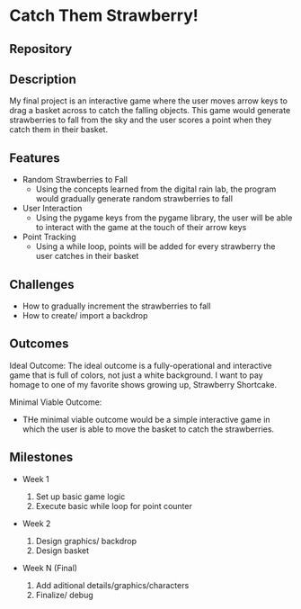 # Catch Them Strawberry!

## Repository


## Description
My final project is an interactive game where the user moves arrow keys to drag a basket across to catch the falling objects. This game would generate strawberries
to fall from the sky and the user scores a point when they catch them in their basket.

## Features
- Random Strawberries to Fall
	- Using the concepts learned from the digital rain lab, the program would gradually generate random strawberries to fall
- User Interaction
	- Using the pygame keys from the pygame library, the user will be able to interact with the game at the touch of their arrow keys
- Point Tracking
	- Using a while loop, points will be added for every strawberry the user catches in their basket

## Challenges
- How to gradually increment the strawberries to fall
- How to create/ import a backdrop

## Outcomes
Ideal Outcome:
The ideal outcome is a fully-operational and interactive game that is full of colors, not just a white background. I want to pay homage
to one of my favorite shows growing up, Strawberry Shortcake.

Minimal Viable Outcome:
- THe minimal viable outcome would be a simple interactive game in which the user is able to move the basket to catch the strawberries.
## Milestones

- Week 1
  1. Set up basic game logic
  2. Execute basic while loop for point counter

- Week 2
  1. Design graphics/ backdrop
  2. Design basket

- Week N (Final)
  1. Add aditional details/graphics/characters
  2. Finalize/ debug

